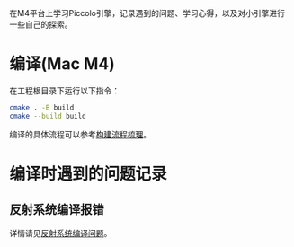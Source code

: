 在M4平台上学习Piccolo引擎，记录遇到的问题、学习心得，以及对小引擎进行一些自己的探索。

# 编译(Mac M4)
在工程根目录下运行以下指令：
```bash
cmake . -B build
cmake --build build
```
编译的具体流程可以参考[构建流程梳理](docs/compiling/workflow.md)。

# 编译时遇到的问题记录
## 反射系统编译报错
详情请见[反射系统编译问题](docs/compiling/reflection.md)。
